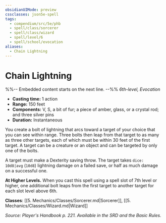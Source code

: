 ```yaml
---
obsidianUIMode: preview
cssclasses: json5e-spell
tags:
  - compendium/src/5e/phb
  - spell/class/sorcerer
  - spell/class/wizard
  - spell/level/6
  - spell/school/evocation
aliases:
  - Chain Lightning
---
```

# Chain Lightning
%%-- Embedded content starts on the next line. --%%
*6th-level, Evocation*  

- **Casting time:** 1 action
- **Range:** 150 feet
- **Components:** V, S, a bit of fur; a piece of amber, glass, or a crystal rod; and three silver pins
- **Duration:** Instantaneous

You create a bolt of lightning that arcs toward a target of your choice that you can see within range. Three bolts then leap from that target to as many as three other targets, each of which must be within 30 feet of the first target. A target can be a creature or an object and can be targeted by only one of the bolts.

A target must make a Dexterity saving throw. The target takes `dice: 10d8|avg` (`10d8`) lightning damage on a failed save, or half as much damage on a successful one.

**At Higher Levels.** When you cast this spell using a spell slot of 7th level or higher, one additional bolt leaps from the first target to another target for each slot level above 6th.

**Classes**: [[5. Mechanics/Classes/Sorcerer.md\|Sorcerer]], [[5. Mechanics/Classes/Wizard.md\|Wizard]]

*Source: Player's Handbook p. 221. Available in the SRD and the Basic Rules.*
